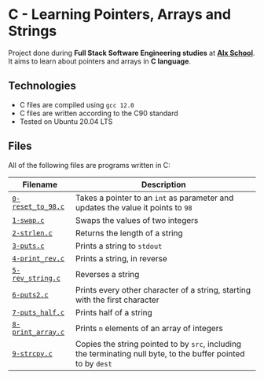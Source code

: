 # C - Learning Pointers, Arrays and Strings

Project done during **Full Stack Software Engineering studies** at [**Alx School**](https://www.alxafrica.com/). It aims to learn about pointers and arrays in **C language**.

## Technologies

* C files are compiled using `gcc 12.0`
* C files are written according to the C90 standard
* Tested on Ubuntu 20.04 LTS

## Files

All of the following files are programs written in C:

| Filename | Description |
| -------- | ----------- |
| [`0-reset_to_98.c`](0-reset_to_98.c) | Takes a pointer to an `int` as parameter and updates the value it points to `98` |
| [`1-swap.c`](1-swap.c) | Swaps the values of two integers |
| [`2-strlen.c`](2-strlen.c) | Returns the length of a string |
| [`3-puts.c`](3-puts.c) | Prints a string to `stdout` |
| [`4-print_rev.c`](4-print_rev.c) | Prints a string, in reverse |
| [`5-rev_string.c`](5-rev_string.c) | Reverses a string |
| [`6-puts2.c`](6-puts2.c) | Prints every other character of a string, starting with the first character |
| [`7-puts_half.c`](7-puts_half.c) | Prints half of a string |
| [`8-print_array.c`](8-print_array.c) | Prints `n` elements of an array of integers |
| [`9-strcpy.c`](9-strcpy.c) | Copies the string pointed to by `src`, including the terminating null byte, to the buffer pointed to by `dest` |
